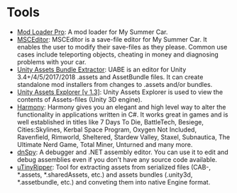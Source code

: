# Tools

* [Mod Loader Pro](https://mscloaderpro.github.io/): A mod loader for My Summer Car.
* [MSCEditor](https://www.nexusmods.com/mysummercar/mods/8): MSCEditor is a save-file editor for My Summer Car. It enables the user to modify their save-files as they please. Common use cases include teleporting objects, cheating in money and diagnosing problems with your car. 
* [Unity Assets Bundle Extractor](https://github.com/DerPopo/UABE/releases): UABE is an editor for Unity 3.4+/4/5/2017/2018 .assets and AssetBundle files. It can create standalone mod installers from changes to .assets and/or bundles.
* [Unity Assets Explorer [v 1.3]](https://zenhax.com/viewtopic.php?t=36): Unity Assets Explorer is used to view the contents of Assets-files (Unity 3D engine).
* [Harmony](https://github.com/pardeike/Harmony): Harmony gives you an elegant and high level way to alter the functionality in applications written in C#. It works great in games and is well established in titles like 7 Days To Die, BattleTech, Besiege, Cities:Skylines, Kerbal Space Program, Oxygen Not Included, Ravenfield, Rimworld, Sheltered, Stardew Valley, Staxel, Subnautica, The Ultimate Nerd Game, Total Miner, Unturned and many more.
* [dnSpy](https://github.com/0xd4d/dnSpy): A debugger and .NET assembly editor. You can use it to edit and debug assemblies even if you don't have any source code available.
* [uTinyRipper](https://github.com/mafaca/UtinyRipper): Tool for extracting assets from serialized files (CAB-, *.assets, *.sharedAssets, etc.) and assets bundles (.unity3d, *.assetbundle, etc.) and conveting them into native Engine format.
